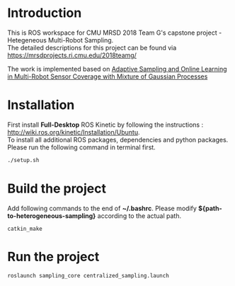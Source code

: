 # Introduction
This is ROS workspace for CMU MRSD 2018 Team G's capstone project - Hetegeneous Multi-Robot Sampling. <br />
The detailed descriptions for this project can be found via https://mrsdprojects.ri.cmu.edu/2018teamg/

The work is implemented based on [Adaptive Sampling and Online Learning in Multi-Robot Sensor Coverage with Mixture of Gaussian Processes](http://www.contrib.andrew.cmu.edu/~wenhaol/publications/ICRA18_AdaSam_Coverage.pdf)

# Installation
First install **Full-Desktop** ROS Kinetic by following the instructions : http://wiki.ros.org/kinetic/Installation/Ubuntu. <br />
To install all additional ROS packages, dependencies and python packages. Please run the following command in terminal first.
```bat
./setup.sh
```
# Build the project
Add following commands to the end of **~/.bashrc**. Please modify **${path-to-heterogeneous-sampling}** according to the actual path.
```
catkin_make
```
# Run the project
```bat
roslaunch sampling_core centralized_sampling.launch
```
